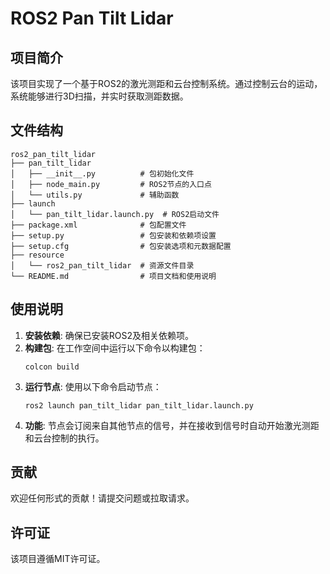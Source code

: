 # ROS2 Pan Tilt Lidar

## 项目简介
该项目实现了一个基于ROS2的激光测距和云台控制系统。通过控制云台的运动，系统能够进行3D扫描，并实时获取测距数据。

## 文件结构
```
ros2_pan_tilt_lidar
├── pan_tilt_lidar
│   ├── __init__.py          # 包初始化文件
│   ├── node_main.py         # ROS2节点的入口点
│   └── utils.py             # 辅助函数
├── launch
│   └── pan_tilt_lidar.launch.py  # ROS2启动文件
├── package.xml              # 包配置文件
├── setup.py                 # 包安装和依赖项设置
├── setup.cfg                # 包安装选项和元数据配置
├── resource
│   └── ros2_pan_tilt_lidar  # 资源文件目录
└── README.md                # 项目文档和使用说明
```

## 使用说明
1. **安装依赖**: 确保已安装ROS2及相关依赖项。
2. **构建包**: 在工作空间中运行以下命令以构建包：
   ```
   colcon build
   ```
3. **运行节点**: 使用以下命令启动节点：
   ```
   ros2 launch pan_tilt_lidar pan_tilt_lidar.launch.py
   ```
4. **功能**: 节点会订阅来自其他节点的信号，并在接收到信号时自动开始激光测距和云台控制的执行。

## 贡献
欢迎任何形式的贡献！请提交问题或拉取请求。

## 许可证
该项目遵循MIT许可证。